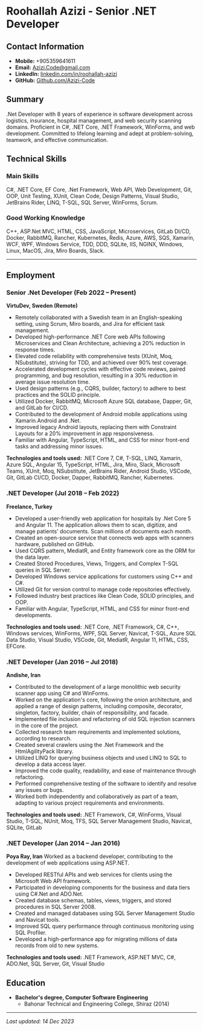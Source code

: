 # Roohallah Azizi - Senior .NET Developer

## Contact Information
- **Mobile:** +905359641611
- **Email:** Azizi.Code@gmail.com
- **LinkedIn:** [linkedin.com/in/roohallah-azizi](https://linkedin.com/in/roohallah-azizi)
- **GitHub:** [Github.com/Azizi-Code](https://github.com/Azizi-Code)

## Summary
.Net Developer with 8 years of experience in software development across logistics, insurance, hospital management, and web security scanning domains. Proficient in C#, .NET Core, .NET Framework, WinForms, and web development. Committed to lifelong learning and adept at problem-solving, teamwork, and effective communication.

## Technical Skills
### Main Skills
C#, .NET Core, EF Core, .Net Framework, Web API, Web Development, Git, OOP, Unit Testing, XUnit, Clean Code, Design Patterns, Visual Studio, JetBrains Rider, LINQ, T-SQL, SQL Server, WinForms, Scrum.

### Good Working Knowledge
C++, ASP.Net MVC, HTML, CSS, JavaScript, Microservices, GitLab DI/CD, Docker, RabbitMQ, Rancher, Kubernetes, Redis, Azure, AWS, SQS, Xamarin, WCF, WPF, Windows Service, TDD, DDD, SQLite, IIS, NGINX, Windows, Linux, MacOS, Jira, Miro Boards, Slack.

---
## Employment

### Senior .Net Developer (Feb 2022 – Present)
**VirtuDev, Sweden (Remote)**
- Remotely collaborated with a Swedish team in an English-speaking setting, using Scrum, Miro boards, and Jira for efficient task management.
- Developed high-performance .NET Core web APIs following Microservices and Clean Architecture, achieving a 20% reduction in response times.
- Elevated code reliability with comprehensive tests (XUnit, Moq, NSubstitute), striving for TDD, and achieved over 90% test coverage.
- Accelerated development cycles with effective code reviews, paired programming, and bug resolution, resulting in a 30% reduction in average issue resolution time.
- Used design patterns (e.g., CQRS, builder, factory) to adhere to best practices and the SOLID principle.
- Utilized Docker, RabbitMQ, Microsoft Azure SQL database, Dapper, Git, and GitLab for CI/CD.
- Contributed to the development of Android mobile applications using Xamarin.Android and .Net.
- Improved legacy Android layouts, replacing them with Constraint Layouts for a 20% improvement in app responsiveness.
- Familiar with Angular, TypeScript, HTML, and CSS for minor front-end tasks and addressing minor issues.

**Technologies and tools used:**
.NET Core 7, C#, T-SQL, LINQ, Xamarin, Azure SQL, Angular 15, TypeScript, HTML, Jira, Miro, Slack, Microsoft Teams, XUnit, Moq, NSubstitute, JetBrains Rider, Android Studio, VSCode, Git, GitLab CI/CD, Docker, Dapper, RabbitMQ, Rancher, Kubernetes.

### .NET Developer (Jul 2018 – Feb 2022)
**Freelance, Turkey**
- Developed a user-friendly web application for hospitals by .Net Core 5 and Angular 11. The application allows them to scan, digitize, and manage patients' documents. Scan millions of documents each month.
- Created an open-source service that connects web apps with scanners hardware, published on GitHub.
- Used CQRS pattern, MediatR, and Entity framework core as the ORM for the data layer. 
- Created Stored Procedures, Views, Triggers, and Complex T-SQL queries in SQL Server.
- Developed Windows service applications for customers using C++ and C#.
- Utilized Git for version control to manage code repositories effectively.
- Followed industry best practices like Clean Code, SOLID principles, and OOP.
- Familiar with Angular, TypeScript, HTML, and CSS for minor front-end developments.

**Technologies and tools used:**
.NET Core, .NET Framework, C#, C++, Windows services, WinForms, WPF, SQL Server, Navicat, T-SQL, Azure SQL Data Studio, Visual Studio, VSCode, Git, MediatR, Angular 11, HTML, CSS, EFCore.

### .NET Developer (Jan 2016 – Jul 2018)
**Andishe, Iran**
- Contributed to the development of a large monolithic web security scanner app using C# and WinForms.
- Worked on the application's core, following the onion architecture, and applied a range of design patterns, including composite, decorator, singleton, factory, builder, chain of responsibility, and facade.
- Implemented file inclusion and refactoring of old SQL injection scanners in the core of the project.
- Collected research team requirements and implemented solutions, according to research.
- Created several crawlers using the .Net Framework and the HtmlAgilityPack library.
- Utilized LINQ for querying business objects and used LINQ to SQL to develop a data access layer.
- Improved the code quality, readability, and ease of maintenance through refactoring.
- Performed comprehensive testing of the software to identify and resolve any issues or bugs.
- Worked both independently and collaboratively as part of a team, adapting to various project requirements and environments.

**Technologies and tools used:**
.NET Framework, C#, WinForms, Visual Studio, T-SQL, NUnit, Moq, TFS, SQL Server Management Studio, Navicat, SQLite, GitLab

### .NET Developer (Jan 2014 – Jan 2016)
**Poya Ray, Iran**
 Worked as a backend developer, contributing to the development of web applications using ASP.NET.
- Developed RESTful APIs and web services for clients using the Microsoft Web API framework.
- Participated in developing components for the business and data tiers using C#.Net and ADO.Net. 
- Created database schemas, tables, views, triggers, and stored procedures in SQL Server 2008.
- Created and managed databases using SQL Server Management Studio and Navicat tools.
- Improved SQL query performance through continuous monitoring using SQL Profiler.
- Developed a high-performance app for migrating millions of data records from old to new systems.

**Technologies and tools used:**
.NET Framework, ASP.NET MVC, C#, ADO.Net, SQL Server, Git, Visual Studio

## Education
- **Bachelor's degree, Computer Software Engineering**
  - Bahonar Technical and Engineering College, Shiraz (2014)

---
*Last updated: 14 Dec 2023*

